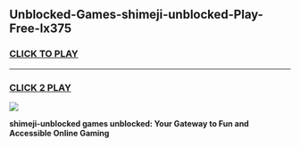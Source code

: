 
## Unblocked-Games-shimeji-unblocked-Play-Free-lx375
<h3>
<a href="https://premium76.site?title=shimeji-unblocked&ref=21A">CLICK TO PLAY</a></h3>
<hr>

<h3>
<a href="https://premium76.site?title=shimeji-unblocked&ref=21A">CLICK 2 PLAY</a>
  
</h3>

<a href="https://premium76.site?title=shimeji-unblocked&ref=21A"><img src="https://clearcache.store/games.png"></a>


**shimeji-unblocked games unblocked: Your Gateway to Fun and Accessible Online Gaming**
